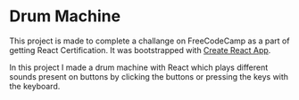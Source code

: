 # Drum Machine

This project is made to complete a challange on FreeCodeCamp as a part of getting React Certification. It was bootstrapped with [Create React App](https://github.com/facebookincubator/create-react-app).

In this project I made a drum machine with React which plays different sounds present on buttons by clicking the buttons or pressing the keys with the keyboard.
